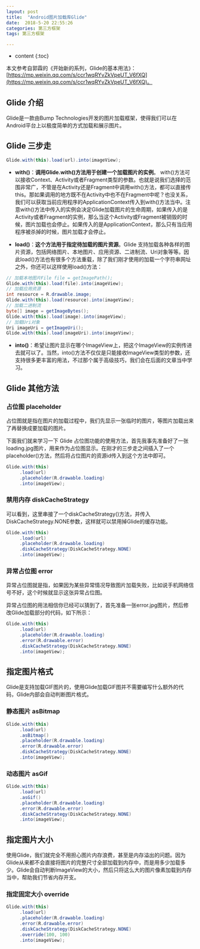 ```yaml
---
layout: post
title:  "Android图片加载库Glide"
date:  2018-5-20 22:55:26
categories: 第三方框架
tags: 第三方框架

---
```

* content
{:toc}

本文参考自郭霖的《开始新的系列，Glide的基本用法》：[https://mp.weixin.qq.com/s/ccr1wqRYvZkVpeUT_V6fXQ](https://mp.weixin.qq.com/s/ccr1wqRYvZkVpeUT_V6fXQ)。

## Glide 介绍


Glide是一款由Bump Technologies开发的图片加载框架，使得我们可以在Android平台上以极度简单的方式加载和展示图片。

## Glide 三步走

```java
Glide.with(this).load(url).into(imageView);
```

- **with()**：**调用Glide.with()方法用于创建一个加载图片的实例**。 with()方法可以接收Context、Activity或者Fragment类型的参数。也就是说我们选择的范围非常广，不管是在Activity还是Fragment中调用with()方法，都可以直接传this。那如果调用的地方既不在Activity中也不在Fragment中呢？也没关系，我们可以获取当前应用程序的ApplicationContext传入到with()方法当中。注意with()方法中传入的实例会决定Glide加载图片的生命周期，如果传入的是Activity或者Fragment的实例，那么当这个Activity或Fragment被销毁的时候，图片加载也会停止。如果传入的是ApplicationContext，那么只有当应用程序被杀掉的时候，图片加载才会停止。

- **load()**：**这个方法用于指定待加载的图片资源**。Glide 支持加载各种各样的图片资源，包括网络图片、本地图片、应用资源、二进制流、Uri对象等等。因此load()方法也有很多个方法重载，除了我们刚才使用的加载一个字符串网址之外，你还可以这样使用load()方法：

```java
// 加载本地图片File file = getImagePath();
Glide.with(this).load(file).into(imageView);
// 加载应用资源
int resource = R.drawable.image;
Glide.with(this).load(resource).into(imageView);
// 加载二进制流
byte[] image = getImageBytes();
Glide.with(this).load(image).into(imageView);
// 加载Uri对象
Uri imageUri = getImageUri();
Glide.with(this).load(imageUri).into(imageView);
```

- **into()**：希望让图片显示在哪个ImageView上，把这个ImageView的实例传进去就可以了。当然，into()方法不仅仅是只能接收ImageView类型的参数，还支持很多更丰富的用法，不过那个属于高级技巧，我们会在后面的文章当中学习。


## Glide 其他方法

### 占位图 placeholder

占位图就是指在图片的加载过程中，我们先显示一张临时的图片，等图片加载出来了再替换成要加载的图片。

下面我们就来学习一下 Glide 占位图功能的使用方法，首先我事先准备好了一张loading.jpg图片，用来作为占位图显示。在刚才的三步走之间插入了一个placeholder()方法，然后将占位图片的资源id传入到这个方法中即可。

```java
Glide.with(this)
     .load(url)
     .placeholder(R.drawable.loading)
     .into(imageView);
```

### 禁用内存 diskCacheStrategy

可以看到，这里串接了一个diskCacheStrategy()方法，并传入DiskCacheStrategy.NONE参数，这样就可以禁用掉Glide的缓存功能。

```java
Glide.with(this)
     .load(url)
     .placeholder(R.drawable.loading)
     .diskCacheStrategy(DiskCacheStrategy.NONE)
     .into(imageView);
```

### 异常占位图 error

异常占位图就是指，如果因为某些异常情况导致图片加载失败，比如说手机网络信号不好，这个时候就显示这张异常占位图。

异常占位图的用法相信你已经可以猜到了，首先准备一张error.jpg图片，然后修改Glide加载部分的代码，如下所示：

```java
Glide.with(this)
     .load(url)
     .placeholder(R.drawable.loading)
     .error(R.drawable.error)
     .diskCacheStrategy(DiskCacheStrategy.NONE)
     .into(imageView);
```

## 指定图片格式

Glide是支持加载GIF图片的，使用Glide加载GIF图并不需要编写什么额外的代码，Glide内部会自动判断图片格式。

### 静态图片 asBitmap

```java
Glide.with(this)
     .load(url)
     .asBitmap()
     .placeholder(R.drawable.loading)
     .error(R.drawable.error)
     .diskCacheStrategy(DiskCacheStrategy.NONE)
     .into(imageView);
```

### 动态图片 asGif

```java
Glide.with(this)
     .load(url)
     .asGif()
     .placeholder(R.drawable.loading)
     .error(R.drawable.error)
     .diskCacheStrategy(DiskCacheStrategy.NONE)
     .into(imageView);
```

## 指定图片大小

使用Glide，我们就完全不用担心图片内存浪费，甚至是内存溢出的问题。因为Glide从来都不会直接将图片的完整尺寸全部加载到内存中，而是用多少加载多少。Glide会自动判断ImageView的大小，然后只将这么大的图片像素加载到内存当中，帮助我们节省内存开支。

### 指定固定大小 override

```java
Glide.with(this)
     .load(url)
     .placeholder(R.drawable.loading)
     .error(R.drawable.error)
     .diskCacheStrategy(DiskCacheStrategy.NONE)
     .override(100, 100)
     .into(imageView);
```